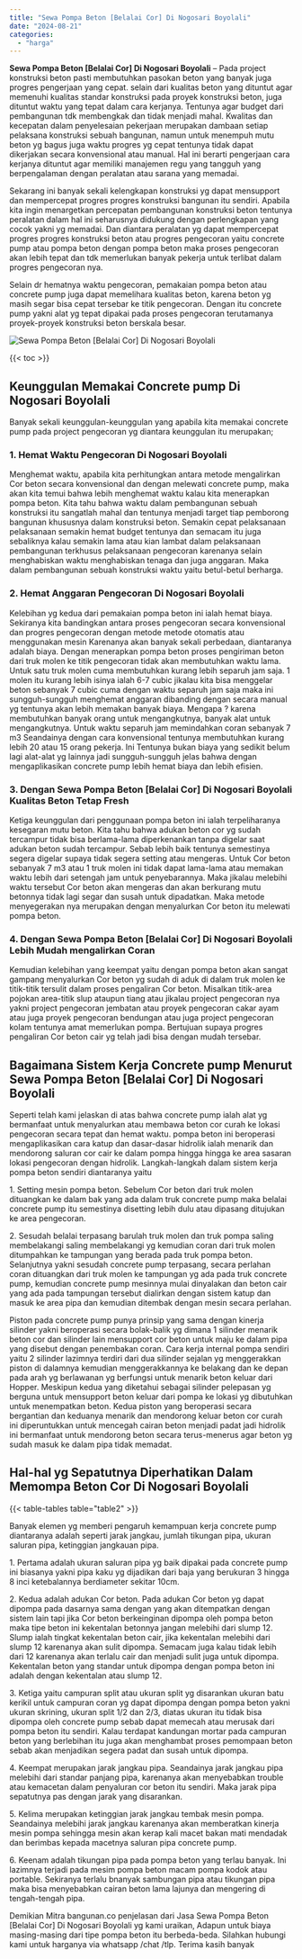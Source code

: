 ```yaml
---
title: "Sewa Pompa Beton [Belalai Cor] Di Nogosari Boyolali"
date: "2024-08-21"
categories: 
  - "harga"
---
```


**Sewa Pompa Beton \[Belalai Cor\] Di Nogosari Boyolali** – Pada project konstruksi beton pasti membutuhkan pasokan beton yang banyak juga progres pengerjaan yang cepat. selain dari kualitas beton yang dituntut agar memenuhi kualitas standar konstruksi pada proyek konstruksi beton, juga dituntut waktu yang tepat dalam cara kerjanya. Tentunya agar budget dari pembangunan tdk membengkak dan tidak menjadi mahal. Kwalitas dan kecepatan dalam penyelesaian pekerjaan merupakan dambaan setiap pelaksana konstruksi sebuah bangunan, namun untuk menempuh mutu beton yg bagus juga waktu progres yg cepat tentunya tidak dapat dikerjakan secara konvensional atau manual. Hal ini berarti pengerjaan cara kerjanya dituntut agar memiliki manajemen regu yang tangguh yang berpengalaman dengan peralatan atau sarana yang memadai.

Sekarang ini banyak sekali kelengkapan konstruksi yg dapat mensupport dan mempercepat progres progres konstruksi bangunan itu sendiri. Apabila kita ingin menargetkan percepatan pembangunan konstruksi beton tentunya peralatan dalam hal ini seharusnya didukung dengan perlengkapan yang cocok yakni yg memadai. Dan diantara peralatan yg dapat mempercepat progres progres konstruksi beton atau progres pengecoran yaitu concrete pump atau pompa beton dengan pompa beton maka proses pengecoran akan lebih tepat dan tdk memerlukan banyak pekerja untuk terlibat dalam progres pengecoran nya.

Selain dr hematnya waktu pengecoran, pemakaian pompa beton atau concrete pump juga dapat memelihara kualitas beton, karena beton yg masih segar bisa cepat tersebar ke titik pengecoran. Dengan itu concrete pump yakni alat yg tepat dipakai pada proses pengecoran terutamanya proyek-proyek konstruksi beton berskala besar.

![Sewa Pompa Beton [Belalai Cor] Di Nogosari Boyolali](/images/sewa-concrete-pump-28.png)

{{< toc >}}

## Keunggulan Memakai Concrete pump Di Nogosari Boyolali

Banyak sekali keunggulan-keunggulan yang apabila kita memakai concrete pump pada project pengecoran yg diantara keunggulan itu merupakan;

### 1\. Hemat Waktu Pengecoran Di Nogosari Boyolali

Menghemat waktu, apabila kita perhitungkan antara metode mengalirkan Cor beton secara konvensional dan dengan melewati concrete pump, maka akan kita temui bahwa lebih menghemat waktu kalau kita menerapkan pompa beton. Kita tahu bahwa waktu dalam pembangunan sebuah konstruksi itu sangatlah mahal dan tentunya menjadi target tiap pemborong bangunan khususnya dalam konstruksi beton. Semakin cepat pelaksanaan pelaksanaan semakin hemat budget tentunya dan semacam itu juga sebaliknya kalau semakin lama atau kian lambat dalam pelaksanaan pembangunan terkhusus pelaksanaan pengecoran karenanya selain menghabiskan waktu menghabiskan tenaga dan juga anggaran. Maka dalam pembangunan sebuah konstruksi waktu yaitu betul-betul berharga.

### 2\. Hemat Anggaran Pengecoran Di Nogosari Boyolali

Kelebihan yg kedua dari pemakaian pompa beton ini ialah hemat biaya. Sekiranya kita bandingkan antara proses pengecoran secara konvensional dan progres pengecoran dengan metode metode otomatis atau menggunakan mesin Karenanya akan banyak sekali perbedaan, diantaranya adalah biaya. Dengan menerapkan pompa beton proses pengiriman beton dari truk molen ke titik pengecoran tidak akan membutuhkan waktu lama. Untuk satu truk molen cuma membutuhkan kurang lebih separuh jam saja. 1 molen itu kurang lebih isinya ialah 6-7 cubic jikalau kita bisa menggelar beton sebanyak 7 cubic cuma dengan waktu separuh jam saja maka ini sungguh-sungguh menghemat anggaran dibanding dengan secara manual yg tentunya akan lebih memakan banyak biaya. Mengapa ? karena membutuhkan banyak orang untuk mengangkutnya, banyak alat untuk mengangkutnya. Untuk waktu separuh jam memindahkan coran sebanyak 7 m3 Seandainya dengan cara konvensional tentunya membutuhkan kurang lebih 20 atau 15 orang pekerja. Ini Tentunya bukan biaya yang sedikit belum lagi alat-alat yg lainnya jadi sungguh-sungguh jelas bahwa dengan mengaplikasikan concrete pump lebih hemat biaya dan lebih efisien.

### 3\. Dengan Sewa Pompa Beton \[Belalai Cor\] Di Nogosari Boyolali Kualitas Beton Tetap Fresh

Ketiga keunggulan dari penggunaan pompa beton ini ialah terpeliharanya kesegaran mutu beton. Kita tahu bahwa adukan beton cor yg sudah tercampur tidak bisa berlama-lama diperkenankan tanpa digelar saat adukan beton sudah tercampur. Sebab lebih baik tentunya semestinya segera digelar supaya tidak segera setting atau mengeras. Untuk Cor beton sebanyak 7 m3 atau 1 truk molen ini tidak dapat lama-lama atau memakan waktu lebih dari setengah jam untuk penyebarannya. Maka jikalau melebihi waktu tersebut Cor beton akan mengeras dan akan berkurang mutu betonnya tidak lagi segar dan susah untuk dipadatkan. Maka metode menyegerakan nya merupakan dengan menyalurkan Cor beton itu melewati pompa beton.

### 4\. Dengan Sewa Pompa Beton \[Belalai Cor\] Di Nogosari Boyolali Lebih Mudah mengalirkan Coran

Kemudian kelebihan yang keempat yaitu dengan pompa beton akan sangat gampang menyalurkan Cor beton yg sudah di aduk di dalam truk molen ke titik-titik tersulit dalam proses pengaliran Cor beton. Misalkan titik-area pojokan area-titik slup ataupun tiang atau jikalau project pengecoran nya yakni project pengecoran jembatan atau proyek pengecoran cakar ayam atau juga proyek pengecoran bendungan atau juga project pengecoran kolam tentunya amat memerlukan pompa. Bertujuan supaya progres pengaliran Cor beton cair yg telah jadi bisa dengan mudah tersebar.

## Bagaimana Sistem Kerja Concrete pump Menurut Sewa Pompa Beton \[Belalai Cor\] Di Nogosari Boyolali

Seperti telah kami jelaskan di atas bahwa concrete pump ialah alat yg bermanfaat untuk menyalurkan atau membawa beton cor curah ke lokasi pengecoran secara tepat dan hemat waktu. pompa beton ini beroperasi mengaplikasikan cara katup dan dasar-dasar hidrolik ialah menarik dan mendorong saluran cor cair ke dalam pompa hingga hingga ke area sasaran lokasi pengecoran dengan hidrolik. Langkah-langkah dalam sistem kerja pompa beton sendiri diantaranya yaitu

1\. Setting mesin pompa beton. Sebelum Cor beton dari truk molen dituangkan ke dalam bak yang ada dalam truk concrete pump maka belalai concrete pump itu semestinya disetting lebih dulu atau dipasang ditujukan ke area pengecoran.

2\. Sesudah belalai terpasang barulah truk molen dan truk pompa saling membelakangi saling membelakangi yg kemudian coran dari truk molen ditumpahkan ke tampungan yang berada pada truk pompa beton. Selanjutnya yakni sesudah concrete pump terpasang, secara perlahan coran dituangkan dari truk molen ke tampungan yg ada pada truk concrete pump, kemudian concrete pump mesinnya mulai dinyalakan dan beton cair yang ada pada tampungan tersebut dialirkan dengan sistem katup dan masuk ke area pipa dan kemudian ditembak dengan mesin secara perlahan.

Piston pada concrete pump punya prinsip yang sama dengan kinerja silinder yakni beroperasi secara bolak-balik yg dimana 1 silinder menarik beton cor dan silinder lain mensupport cor beton untuk maju ke dalam pipa yang disebut dengan penembakan coran. Cara kerja internal pompa sendiri yaitu 2 silinder lazimnya terdiri dari dua silinder sejalan yg menggerakkan piston di dalamnya kemudian menggerakkannya ke belakang dan ke depan pada arah yg berlawanan yg berfungsi untuk menarik beton keluar dari Hopper. Meskipun kedua yang diketahui sebagai silinder pelepasan yg berguna untuk mensupport beton keluar dari pompa ke lokasi yg dibutuhkan untuk menempatkan beton. Kedua piston yang beroperasi secara bergantian dan keduanya menarik dan mendorong keluar beton cor curah ini diperuntukkan untuk mencegah cairan beton menjadi padat jadi hidrolik ini bermanfaat untuk mendorong beton secara terus-menerus agar beton yg sudah masuk ke dalam pipa tidak memadat.

## Hal-hal yg Sepatutnya Diperhatikan Dalam Memompa Beton Cor Di Nogosari Boyolali

{{< table-tables table="table2" >}}

Banyak elemen yg memberi pengaruh kemampuan kerja concrete pump diantaranya adalah seperti jarak jangkau, jumlah tikungan pipa, ukuran saluran pipa, ketinggian jangkauan pipa.

1\. Pertama adalah ukuran saluran pipa yg baik dipakai pada concrete pump ini biasanya yakni pipa kaku yg dijadikan dari baja yang berukuran 3 hingga 8 inci ketebalannya berdiameter sekitar 10cm.

2\. Kedua adalah adukan Cor beton. Pada adukan Cor beton yg dapat dipompa pada dasarnya sama dengan yang akan ditempatkan dengan sistem lain tapi jika Cor beton berkeinginan dipompa oleh pompa beton maka tipe beton ini kekentalan betonnya jangan melebihi dari slump 12. Slump ialah tingkat kekentalan beton cair, jika kekentalan melebihi dari slump 12 karenanya akan sulit dipompa. Semacam juga kalau tidak lebih dari 12 karenanya akan terlalu cair dan menjadi sulit juga untuk dipompa. Kekentalan beton yang standar untuk dipompa dengan pompa beton ini adalah dengan kekentalan atau slump 12.

3\. Ketiga yaitu campuran split atau ukuran split yg disarankan ukuran batu kerikil untuk campuran coran yg dapat dipompa dengan pompa beton yakni ukuran skrining, ukuran split 1/2 dan 2/3, diatas ukuran itu tidak bisa dipompa oleh concrete pump sebab dapat memecah atau merusak dari pompa beton itu sendiri. Kalau terdapat kandungan mortar pada campuran beton yang berlebihan itu juga akan menghambat proses pemompaan beton sebab akan menjadikan segera padat dan susah untuk dipompa.

4\. Keempat merupakan jarak jangkau pipa. Seandainya jarak jangkau pipa melebihi dari standar panjang pipa, karenanya akan menyebabkan trouble atau kemacetan dalam penyaluran cor beton itu sendiri. Maka jarak pipa sepatutnya pas dengan jarak yang disarankan.

5\. Kelima merupakan ketinggian jarak jangkau tembak mesin pompa. Seandainya melebihi jarak jangkau karenanya akan memberatkan kinerja mesin pompa sehingga mesin akan kerap kali macet bakan mati mendadak dan berimbas kepada macetnya saluran pipa concrete pump.

6\. Keenam adalah tikungan pipa pada pompa beton yang terlau banyak. Ini lazimnya terjadi pada mesim pompa beton macam pompa kodok atau portable. Sekiranya terlalu bnanyak sambungan pipa atau tikungan pipa maka bisa menyebabkan cairan beton lama lajunya dan mengering di tengah-tengah pipa.

Demikian Mitra bangunan.co penjelasan dari Jasa Sewa Pompa Beton \[Belalai Cor\] Di Nogosari Boyolali yg kami uraikan, Adapun untuk biaya masing-masing dari tipe pompa beton itu berbeda-beda. Silahkan hubungi kami untuk harganya via whatsapp /chat /tlp. Terima kasih banyak
